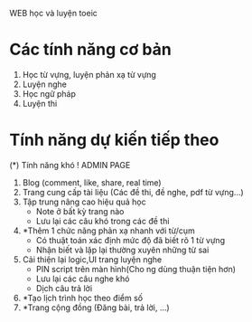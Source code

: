 WEB học và luyện toeic

# Các tính năng cơ bản

1. Học từ vựng, luyện phản xạ từ vựng
2. Luyện nghe
3. Học ngữ pháp
4. Luyện thi

# Tính năng dự kiến tiếp theo

(\*) Tính năng khó
! ADMIN PAGE

1. Blog (comment, like, share, real time)
2. Trang cung cấp tài liệu (Các đề thi, đề nghe, pdf từ vựng...)
3. Tập trung nâng cao hiệu quả học
   - Note ở bất kỳ trang nào
   - Lưu lại các câu khó trong các đề thi
4. \*Thêm 1 chức năng phản xạ nhanh với từ/cụm
   - Có thuật toán xác định mức độ đã biết rõ 1 từ vựng
   - Nhận biết và lặp lại thường xuyên những từ sai
5. Cải thiện lại logic,UI trang luyện nghe
   - PIN script trên màn hình(Cho ng dùng thuận tiện hơn)
   - Lưu lại các câu nghe khó
   - Dịch câu trả lời
6. \*Tạo lịch trình học theo điểm số
7. \*Trang cộng đồng (Đăng bài, trả lời, ...)
